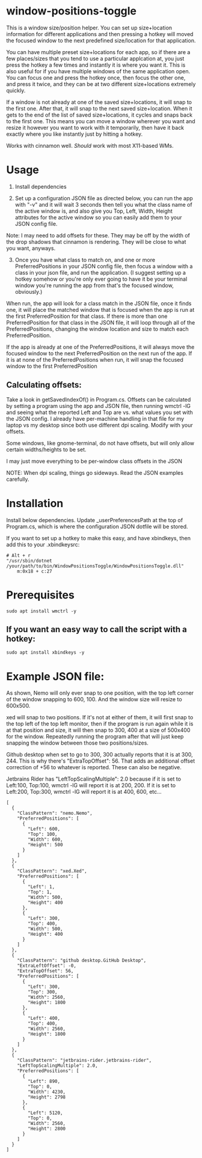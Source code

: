 # window-positions-toggle
This is a window size/position helper. You can set up size+location information for different applications and then pressing a hotkey will moved the focused window to the next predefined size/location for that application.

You can have multiple preset size+locations for each app, so if there are a few places/sizes that you tend to use a particular applcation at, you just press the hotkey a few times and instantly it is where you want it. This is also useful for if you have multiple windows of the same application open. You can focus one and press the hotkey once, then focus the other one, and press it twice, and they can be at two different size+locations extremely quickly.

If a window is not already at one of the saved size+locations, it will snap to the first one. After that, it will snap to the next saved size+location. When it gets to the end of the list of saved size+locations, it cycles and snaps back to the first one. This means you can move a window wherever you want and resize it however you want to work with it temporarily, then have it back exactly where you like instantly just by hitting a hotkey.

Works with cinnamon well. *Should* work with most X11-based WMs.


# Usage

1. Install dependencies

2. Set up a configuration JSON file as directed below, you can run the app with "-v" and it will wait 3 seconds then tell you what the class name of the active window is, and also give you Top, Left, Width, Height attributes for the active window so you can easily add them to your JSON config file.

Note: I may need to add offsets for these. They may be off by the width of the drop shadows that cinnamon is rendering. They will be close to what you want, anyways.

3. Once you have what class to match on, and one or more PreferredPositions in your JSON config file, then focus a window with a class in your json file, and run the application. (I suggest setting up a hotkey somehow or you're only ever going to have it be your terminal window you're running the app from that's the focused window, obviously.)

When run, the app will look for a class match in the JSON file, once it finds one, it will place the matched window that is focused when the app is run at the first PreferredPosition for that class. If there is more than one PreferredPosition for that class in the JSON file, it will loop through all of the PreferredPositions, changing the window location and size to match each PreferredPosition.

If the app is already at one of the PreferredPositions, it will always move the focused window to the next PreferredPosition on the next run of the app. If it is at none of the PreferredPositions when run, it will snap the focused window to the first PreferredPosition

## Calculating offsets:
Take a look in getSavedIndexOf() in Program.cs. Offsets can be calculated by setting a program using the app and JSON file, then running wmctrl -lG and seeing what the reported Left and Top are vs. what values you set with the JSON config. I already have per-machine handling in that file for my laptop vs my desktop since both use different dpi scaling. Modify with your offsets.

Some windows, like gnome-terminal, do not have offsets, but will only allow certain widths/heights to be set.

I may just move everything to be per-window class offsets in the JSON

NOTE: When dpi scaling, things go sideways. Read the JSON examples carefully.

# Installation

Install below dependencies. Update _userPreferencesPath at the top of Program.cs, which is where the configuration JSON dotfile will be stored.

If you want to set up a hotkey to make this easy, and have xbindkeys, then add this to your .xbindkeysrc:

```
# Alt + r
"/usr/sbin/dotnet /your/path/to/bin/WindowPositionsToggle/WindowPositionsToggle.dll"
    m:0x18 + c:27
```


# Prerequisites
```
sudo apt install wmctrl -y
```

## If you want an easy way to call the script with a hotkey:
```
sudo apt install xbindkeys -y
```


# Example JSON file:

As shown, Nemo will only ever snap to one position, with the top left corner of the window snapping to 600, 100. And the window size will resize to 600x500.

xed will snap to two positions. If it's not at either of them, it will first snap to the top left of the top left monitor, then if the program is run again while it is at that position and size, it will then snap to 300, 400 at a size of 500x400 for the window. Repeatedly running the program after that will just keep snapping the window between those two positions/sizes.

Github desktop when set to go to 300, 300 actually reports that it is at 300, 244. This is why there's "ExtraTopOffset": 56. That adds an additional offset correction of +56 to whatever is reported. These can also be negative.

Jetbrains Rider has "LeftTopScalingMultiple": 2.0 because if it is set to Left:100, Top:100, wmctrl -lG will report it is at 200, 200. If it is set to Left:200, Top:300, wmctrl -lG will report it is at 400, 600, etc...

```
[
  {
    "ClassPattern": "nemo.Nemo",
    "PreferredPositions": [
      {
        "Left": 600,
        "Top": 100,
        "Width": 600,
        "Height": 500
      }
    ]
  }, 
  {
    "ClassPattern": "xed.Xed",
    "PreferredPositions": [
      {
        "Left": 1,
        "Top": 1,
        "Width": 500,
        "Height": 400
      },
      {
        "Left": 300,
        "Top": 400,
        "Width": 500,
        "Height": 400
      }
    ]
  },
  {
    "ClassPattern": "github desktop.GitHub Desktop",
    "ExtraLeftOffset": -0,
    "ExtraTopOffset": 56,
    "PreferredPositions": [
      {
        "Left": 300,
        "Top": 300,
        "Width": 2560,
        "Height": 1800
      },
      {
        "Left": 400,
        "Top": 400,
        "Width": 2560,
        "Height": 1800
      }
    ]
  },
  {
    "ClassPattern": "jetbrains-rider.jetbrains-rider",
    "LeftTopScalingMultiple": 2.0,
    "PreferredPositions": [
      {
        "Left": 890,
        "Top": 0,
        "Width": 4230,
        "Height": 2798
      },
      {
        "Left": 5120,
        "Top": 0,
        "Width": 2560,
        "Height": 2800
      }
    ]
  }
]
```

